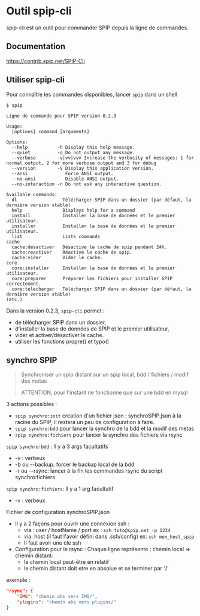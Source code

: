 # Outil spip-cli

spip-cli est un outil pour commander SPIP depuis la ligne de commandes.

## Documentation

https://contrib.spip.net/SPIP-Cli

## Utiliser spip-cli

Pour connaître les commandes disponibles, lancer `spip` dans un shell

```
$ spip

Ligne de commande pour SPIP version 0.2.3

Usage:
  [options] command [arguments]

Options:
  --help           -h Display this help message.
  --quiet          -q Do not output any message.
  --verbose        -v|vv|vvv Increase the verbosity of messages: 1 for normal output, 2 for more verbose output and 3 for debug
  --version        -V Display this application version.
  --ansi              Force ANSI output.
  --no-ansi           Disable ANSI output.
  --no-interaction -n Do not ask any interactive question.

Available commands:
  dl                 Télécharger SPIP dans un dossier (par défaut, la dernière version stable)
  help               Displays help for a command
  install            Installer la base de données et le premier utilisateur.
  installer          Installer la base de données et le premier utilisateur.
  list               Lists commands
cache
  cache:desactiver   Désactive le cache de spip pendant 24h.
  cache:reactiver    Réactive le cache de spip.
  cache:vider        Vider le cache.
core
  core:installer     Installer la base de données et le premier utilisateur.
  core:preparer      Préparer les fichiers pour installer SPIP correctement.
  core:telecharger   Télécharger SPIP dans un dossier (par défaut, la dernière version stable)
(etc.)
```

Dans la version 0.2.3, `spip-cli` permet :

* de télécharger SPIP dans un dossier,
* d'installer la base de données de SPIP et le premier utilisateur,
* vider et activer/désactiver le cache.
* utiliser les fonctions propre() et typo()

## synchro SPIP
> Synchroniser un spip distant sur un spip local, bdd / fichiers / modif des metas
>
> ATTENTION, pour l'instant ne fonctionne que sur une bdd en mysql

3 actions possibles :
* `spip synchro:init` creation d'un fichier json : synchroSPIP.json à la racine du SPIP, il restera un peu de configuration à faire.
* `spip synchro:bdd` pour lancer la synchro de la bdd et la modif des metas
* `spip synchro:fichiers` pour lancer la synchro des fichiers via rsync

`spip synchro:bdd` : Il y a 3 args facultatifs
* -v : verbeux
* -b ou --backup: forcer le backup local de la bdd
* -r ou --rsync: lancer à la fin les commandes rsync du script synchro:fichiers

`spip synchro:fichiers`: Il y a 1 arg facultatif
* -v : verbeux

Fichier de configuration synchroSPIP.json
* Il y a 2 façons pour ouvrir une connexion ssh :
	* via : user / hostName / port ex : `ssh toto@spip.net -p 1234`
	* via: host (il faut l'avoir défini dans .ssh/config) ex: `ssh mon_host_spip`
	* Il faut avoir une cle ssh
* Configuration pour le rsync : Chaque ligne représente : chemin local => chemin distant:
	* le chemin local peut-être en relatif
	* le chemin distant doit etre en absolue et se terminer par '/'

exemple :
```json
"rsync": {
	"IMG": "chemin abs vers IMG/",
	"plugins": "chemin abs vers plugins/"
}
```

